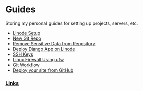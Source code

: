 Guides
======

Storing my personal guides for setting up projects, servers, etc.

* [Linode Setup](files/linode_setup.md)
* [New Git Repo](files/new_git_repo.md)
* [Remove Sensitive Data from Repository](files/remove_sens_data_github_hist.md)
* [Deploy Django App on Linode](files/deploy_django_linode.md)
* [SSH Keys](files/ssh_keys.md)
* [Linux Firewall Using ufw](files/ufw.md)
* [Git Workflow](files/git_workflow.md)
* [Deploy your site from GitHub](files/auto-deploy.github.md)

### [Links](files/links_file.md)

